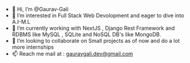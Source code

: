 - 👋 Hi, I’m @Gaurav-Gali
- 👀 I’m interested in Full Stack Web Devolopment and eager to dive into A.I-M.L
- 🌱 I’m currently working with NextJS , Django Rest Framework and RDBMS like MySQL , SQLite and NoSQL DB's like MongoDB.
- 💞️ I’m looking to collaborate on Small projects as of now and do a lot more internships
- 📫 Reach me mail at : gauravgali.dev@gmail.com

<!---
GauravGali/GauravGali is a ✨ special ✨ repository because its `README.md` (this file) appears on your GitHub profile.
You can click the Preview link to take a look at your changes.
--->
